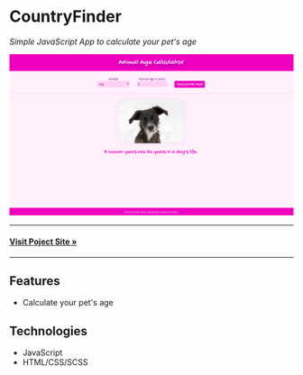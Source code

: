 # CountryFinder

_Simple JavaScript App to calculate your pet's age_

![Preview Image](./assets/images/AnimalAgeCalculator.png)

---
#### **[Visit Poject Site &raquo;](https://playground.odras.de/Javascript-Animal-Age-Calculator/)**
---

## Features
- Calculate your pet's age

## Technologies
- JavaScript
- HTML/CSS/SCSS


